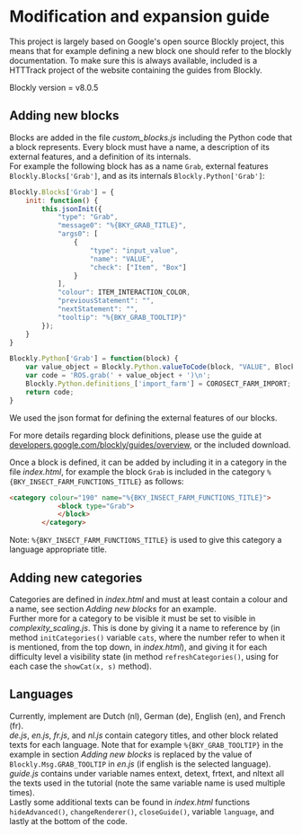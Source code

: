 # Modification and expansion guide
This project is largely based on Google's open source Blockly project, this means that for example defining a new block one should refer to the blockly documentation.
To make sure this is always available, included is a HTTTrack project of the website containing the guides from Blockly.

Blockly version = v8.0.5

## Adding new blocks
Blocks are added in the file *custom_blocks.js* including the Python code that a block represents.
Every block must have a name, a description of its external features, and a definition of its internals.  
For example the following block has as a name ``Grab``, external features ``Blockly.Blocks['Grab']``, and as its internals ``Blockly.Python['Grab']``:
```javascript
Blockly.Blocks['Grab'] = {
    init: function() {
        this.jsonInit({
            "type": "Grab",
            "message0": "%{BKY_GRAB_TITLE}",
            "args0": [
                {
                    "type": "input_value",
                    "name": "VALUE",
                    "check": ["Item", "Box"]
                }
            ],
            "colour": ITEM_INTERACTION_COLOR,
            "previousStatement": "",
            "nextStatement": "",
            "tooltip": "%{BKY_GRAB_TOOLTIP}"
        });
    }
}

Blockly.Python['Grab'] = function(block) {
    var value_object = Blockly.Python.valueToCode(block, "VALUE", Blockly.Python.ORDER_ATOMIC);
    var code = 'ROS.grab(' + value_object + ')\n';
    Blockly.Python.definitions_['import_farm'] = COROSECT_FARM_IMPORT;
    return code;
}
```
We used the json format for defining the external features of our blocks.

For more details regarding block definitions, please use the guide at [developers.google.com/blockly/guides/overview](https://developers.google.com/blockly/guides/overview), or the included download.

Once a block is defined, it can be added by including it in a category in the file *index.html*, for example the block ``Grab`` is included in the category ``%{BKY_INSECT_FARM_FUNCTIONS_TITLE}`` as follows:
```html
<category colour="190" name="%{BKY_INSECT_FARM_FUNCTIONS_TITLE}">
            <block type="Grab">
            </block>
        </category>
```
Note: ``%{BKY_INSECT_FARM_FUNCTIONS_TITLE}`` is used to give this category a language appropriate title.

## Adding new categories
Categories are defined in *index.html* and must at least contain a colour and a name, see section *Adding new blocks* for an example.  
Further more for a category to be visible it must be set to visible in *complexity_scaling.js*. 
This is done by giving it a name to reference by 
(in method ``initCategories()`` variable ``cats``, where the number refer to when it is mentioned, from the top down, in *index.html*),
and giving it for each difficulty level a visibility state (in method ``refreshCategories()``, using for each case the ``showCat(x, s)`` method).

## Languages
Currently, implement are Dutch (nl), German (de), English (en), and French (fr).  
*de.js*, *en.js*, *fr.js*, and *nl.js* contain category titles, and other block related texts for each language. Note that for example ``%{BKY_GRAB_TOOLTIP}`` in the example in section *Adding new blocks* is replaced by the value of ``Blockly.Msg.GRAB_TOOLTIP`` in *en.js* (if english is the selected language).   
*guide.js* contains under variable names entext, detext, frtext, and nltext all the texts used in the tutorial (note the same variable name is used multiple times).  
Lastly some additional texts can be found in *index.html* functions ``hideAdvanced()``, ``changeRenderer()``, ``closeGuide()``, variable ``language``, and lastly at the bottom of the code.


